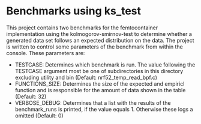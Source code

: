 # Benchmarks using ks_test

This project contains two benchmarks for the femtocontainer implementation using the kolmogorov-smirnov-test to determine whether a generated data set follows an expected distribution on the data.
The project is written to control some parameters of the benchmark from within the console. These parameters are:

- TESTCASE:         Determines which benchmark is run. The value following the TESTCASE argument most be one of subdirectories in this directory excluding utility and bin (Default: nrf52_temp_read_bpf.c)
- FUNCTIONS_SIZE:   Determines the size of the expected and empiricl function and is responsible for the amount of data shown in the table (Default: 32)
- VERBOSE_DEBUG:    Determines that a list with the results of the benchmark_runs is printed, if the value equals 1. Otherwise these logs a omitted (Default: 0)
